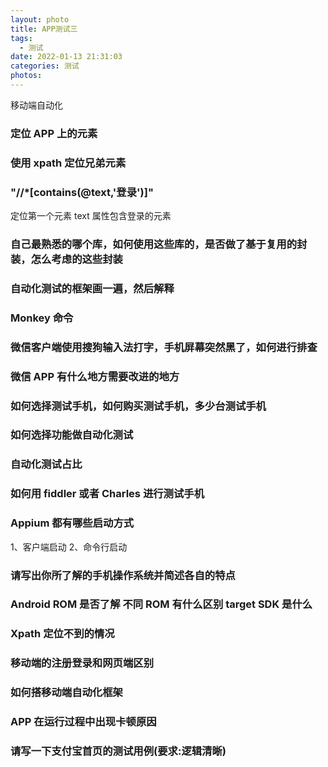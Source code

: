 ```yaml
---
layout: photo
title: APP测试三
tags:
  - 测试
date: 2022-01-13 21:31:03
categories: 测试
photos:
---
```

移动端自动化
<!--more-->
### 定位 APP 上的元素

### 使用 xpath 定位兄弟元素

### "//*[contains(@text,'登录')]"
定位第一个元素 text 属性包含登录的元素

### 自己最熟悉的哪个库，如何使用这些库的，是否做了基于复用的封装，怎么考虑的这些封装
### 自动化测试的框架画一遍，然后解释 

### Monkey 命令

### 微信客户端使用搜狗输入法打字，手机屏幕突然黑了，如何进行排查

### 微信 APP 有什么地方需要改进的地方

### 如何选择测试手机，如何购买测试手机，多少台测试手机 

### 如何选择功能做自动化测试

### 自动化测试占比

### 如何用 fiddler 或者 Charles 进行测试手机

### Appium 都有哪些启动方式
1、客户端启动 
2、命令行启动
### 请写出你所了解的手机操作系统并简述各自的特点

### Android ROM 是否了解 不同 ROM 有什么区别 target SDK 是什么

### Xpath 定位不到的情况

### 移动端的注册登录和网页端区别

### 如何搭移动端自动化框架

### APP 在运行过程中出现卡顿原因

### 请写一下支付宝首页的测试用例(要求:逻辑清晰)


